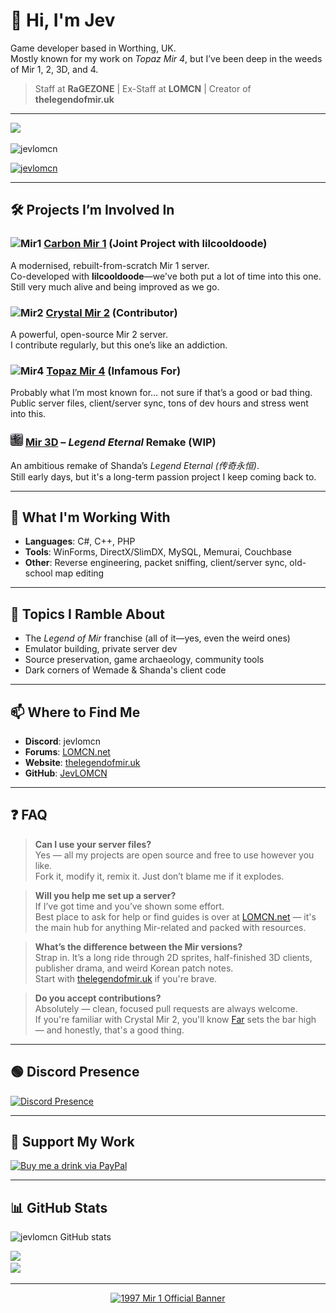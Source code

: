 # 👋 Hi, I'm Jev

Game developer based in Worthing, UK.  
Mostly known for my work on *Topaz Mir 4*, but I’ve been deep in the weeds of Mir 1, 2, 3D, and 4.

> Staff at **RaGEZONE** | Ex-Staff at **LOMCN** | Creator of **thelegendofmir.uk**

---

<p align="left"> <img src="http://jibanapp.com/static/img/%E6%AF%94%E5%A5%871920X1080-2.jpg"/> </p>

<p align="left"> <img src="https://komarev.com/ghpvc/?username=jevlomcn&label=Profile%20views&color=0e75b6&style=flat" alt="jevlomcn" /> </p>

<p align="left"> <a href=""><img src="https://github-profile-trophy.vercel.app/?username=jevlomcn" alt="jevlomcn" /></a> </p>

---

## 🛠 Projects I’m Involved In

### <img src="https://github.com/JevLOMCN/mir4/blob/main/Tools/icons/mir1.png" alt="Mir1" width="20"/> [Carbon Mir 1](https://github.com/JevLOMCN/mir1) (Joint Project with lilcooldoode)
A modernised, rebuilt-from-scratch Mir 1 server.  
Co-developed with **lilcooldoode**—we've both put a lot of time into this one.  
Still very much alive and being improved as we go.

### <img src="https://github.com/JevLOMCN/mir4/blob/main/Tools/icons/mir2.png" alt="Mir2" width="20"/> [Crystal Mir 2](https://github.com/Suprcode/Crystal) (Contributor)
A powerful, open-source Mir 2 server.  
I contribute regularly, but this one’s like an addiction.

### <img src="https://github.com/JevLOMCN/mir4/blob/main/Tools/icons/mir4.png" alt="Mir4" width="20"/> [Topaz Mir 4](https://github.com/JevLOMCN/mir4) (Infamous For)
Probably what I’m most known for… not sure if that’s a good or bad thing.  
Public server files, client/server sync, tons of dev hours and stress went into this.

### <img src="https://github.com/JevLOMCN/mir4/blob/main/Tools/icons/mir3d.png" alt="Mir3D" width="20"/> [Mir 3D](https://github.com/JevLOMCN/Eternal-Legend) – *Legend Eternal* Remake (WIP)
An ambitious remake of Shanda’s *Legend Eternal (传奇永恒)*.  
Still early days, but it's a long-term passion project I keep coming back to.

---

## 🔧 What I'm Working With

- **Languages**: C#, C++, PHP
- **Tools**: WinForms, DirectX/SlimDX, MySQL, Memurai, Couchbase
- **Other**: Reverse engineering, packet sniffing, client/server sync, old-school map editing

---

## 💬 Topics I Ramble About

- The *Legend of Mir* franchise (all of it—yes, even the weird ones)
- Emulator building, private server dev
- Source preservation, game archaeology, community tools
- Dark corners of Wemade & Shanda's client code

---

## 📫 Where to Find Me

- **Discord**: jevlomcn  
- **Forums**: [LOMCN.net](https://www.lomcn.net)  
- **Website**: [thelegendofmir.uk](https://thelegendofmir.uk)  
- **GitHub**: [JevLOMCN](https://github.com/JevLOMCN)

---

## ❓ FAQ

> **Can I use your server files?**  
Yes — all my projects are open source and free to use however you like.  
Fork it, modify it, remix it. Just don’t blame me if it explodes.

> **Will you help me set up a server?**  
If I’ve got time and you’ve shown some effort.  
Best place to ask for help or find guides is over at [LOMCN.net](https://www.lomcn.net) — it's the main hub for anything Mir-related and packed with resources.

> **What’s the difference between the Mir versions?**  
Strap in. It’s a long ride through 2D sprites, half-finished 3D clients, publisher drama, and weird Korean patch notes.  
Start with [thelegendofmir.uk](https://thelegendofmir.uk) if you're brave.

> **Do you accept contributions?**  
Absolutely — clean, focused pull requests are always welcome.  
If you're familiar with Crystal Mir 2, you'll know [Far](https://github.com/Suprcode) sets the bar high — and honestly, that's a good thing.

---

## 🟢 Discord Presence

[![Discord Presence](https://lanyard.cnrad.dev/api/265248093518168065?hideActivity=true&hideDecoration=true&showDisplayName=true)](https://discord.com/users/265248093518168065)

---

## 💖 Support My Work

<p>
  <a href="https://www.paypal.com/paypalme/JevL0MCN">
    <img src="https://i.imgur.com/7H8h8pj.png" height="100" width="100" alt="Buy me a drink via PayPal" />
  </a>
</p>

---

## 📊 GitHub Stats

<p>
  <img src="https://github-readme-stats.vercel.app/api?username=jevlomcn&show_icons=true&locale=en" alt="jevlomcn GitHub stats" />
</p>

![](https://raw.githubusercontent.com/JevLOMCN/github-stats/master/generated/overview.svg#gh-dark-mode-only)  
![](https://raw.githubusercontent.com/JevLOMCN/github-stats/master/generated/overview.svg#gh-light-mode-only)

---

<p align="center">
  <a href="https://github.com/JevLOMCN/mir1" target="_blank" rel="noopener noreferrer">
    <img width="800" height="67" src="https://www.mirfiles.com/resources/mir2/users/Jev/Mir1/Wiki/Mir1Banner.gif" alt="1997 Mir 1 Official Banner" />
  </a>
</p>

